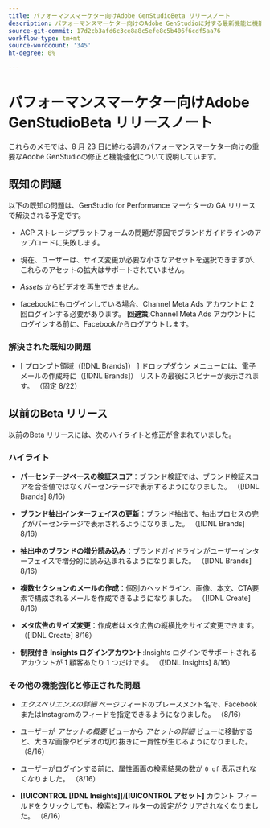```yaml
---
title: パフォーマンスマーケター向けAdobe GenStudioBeta リリースノート
description: パフォーマンスマーケター向けのAdobe GenStudioに対する最新機能と機能強化について説明します。
source-git-commit: 17d2cb3afd6c3ce8a8c5efe8c5b406f6cdf5aa76
workflow-type: tm+mt
source-wordcount: '345'
ht-degree: 0%

---
```



# パフォーマンスマーケター向けAdobe GenStudioBeta リリースノート

これらのメモでは、8 月 23 日に終わる週のパフォーマンスマーケター向けの重要なAdobe GenStudioの修正と機能強化について説明しています。

## 既知の問題

以下の既知の問題は、GenStudio for Performance マーケターの GA リリースで解決される予定です。

* ACP ストレージプラットフォームの問題が原因でブランドガイドラインのアップロードに失敗します。<!-- GS-4369 -->

* 現在、ユーザーは、サイズ変更が必要な小さなアセットを選択できますが、これらのアセットの拡大はサポートされていません。<!-- GS-3131 -->

* _Assets_ からビデオを再生できません。<!-- GS-3846 -->

* facebookにもログインしている場合、Channel Meta Ads アカウントに 2 回ログインする必要があります。 **回避策**:Channel Meta Ads アカウントにログインする前に、Facebookからログアウトします。

### 解決された既知の問題

* [ プロンプト領域（[!DNL Brands]） ] ドロップダウン メニューには、電子メールの作成時に（[!DNL Brands]） リストの最後にスピナーが表示されます。 （固定 8/22） <!-- GS-4077 -->

## 以前のBeta リリース

以前のBeta リリースには、次のハイライトと修正が含まれていました。

### ハイライト

* **パーセンテージベースの検証スコア**：ブランド検証では、ブランド検証スコアを合否値ではなくパーセンテージで表示するようになりました。 （[!DNL Brands] 8/16）

* **ブランド抽出インターフェイスの更新**：ブランド抽出で、抽出プロセスの完了がパーセンテージで表示されるようになりました。 （[!DNL Brands] 8/16）

* **抽出中のブランドの増分読み込み**：ブランドガイドラインがユーザーインターフェイスで増分的に読み込まれるようになりました。 （[!DNL Brands] 8/16）

* **複数セクションのメールの作成**：個別のヘッドライン、画像、本文、CTA要素で構成されるメールを作成できるようになりました。 （[!DNL Create] 8/16）

* **メタ広告のサイズ変更**：作成者はメタ広告の縦横比をサイズ変更できます。 （[!DNL Create] 8/16）

* **制限付き Insights ログインアカウント**:Insights ログインでサポートされるアカウントが 1 顧客あたり 1 つだけです。 （[!DNL Insights] 8/16）

### その他の機能強化と修正された問題

* _エクスペリエンスの詳細_ ページフィードのプレースメント名で、FacebookまたはInstagramのフィードを指定できるようになりました。 （8/16）

* ユーザーが _アセットの概要_ ビューから _アセットの詳細_ ビューに移動すると、大きな画像やビデオの切り抜きに一貫性が生じるようになりました。 （8/16）

* ユーザーがログインする前に、属性画面の検索結果の数が `0 of` 表示されなくなりました。  （8/16） <!-- GS- 3665 -->

* **[!UICONTROL [!DNL Insights]]**/**[!UICONTROL アセット]** カウント フィールドをクリックしても、検索とフィルターの設定がクリアされなくなりました。 （8/16） <!-- GS-3476 -->
